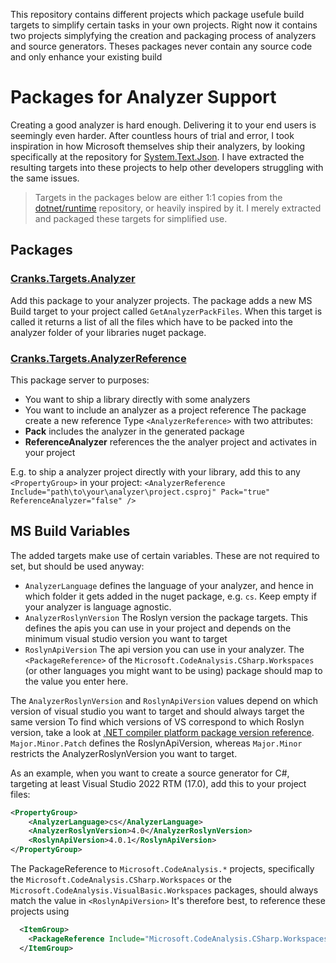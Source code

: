 ﻿This repository contains different projects which package usefule build targets to simplify certain tasks in your own projects.
Right now it contains two projects simplyfying the creation and packaging process of analyzers and source generators. Theses packages never contain any source code and only enhance your existing build

# Packages for Analyzer Support
Creating a good analyzer is hard enough. Delivering it to your end users is seemingly even harder. After countless hours of trial and error, I took inspiration in how Microsoft themselves ship their analyzers, by looking specifically at the repository for [System.Text.Json](https://github.com/dotnet/runtime/tree/main/src/libraries/System.Text.Json). I have extracted the resulting targets into these projects to help other developers struggling with the same issues.

> Targets in the packages below are either 1:1 copies from the [dotnet/runtime](https://github.com/dotnet/runtime/) repository, or heavily inspired by it.
> I merely extracted and packaged these targets for simplified use.

## Packages
### [Cranks.Targets.Analyzer](https://www.nuget.org/packages/Cranks.Targets.PackableAnalyzer)
Add this package to your analyzer projects.
The package adds a new MS Build target to your project called `GetAnalyzerPackFiles`. When this target is called it returns a list of all the files which have to be packed into the analyzer folder of your libraries nuget package.

### [Cranks.Targets.AnalyzerReference](https://www.nuget.org/packages/Cranks.Targets.PackWithReferencedAnalyzer)
This package server to purposes:
* You want to ship a library directly with some analyzers
* You want to include an analyzer as a project reference
The package create a new reference Type `<AnalyzerReference>` with two attributes:
* **Pack** includes the analyzer in the generated package
* **ReferenceAnalyzer** references the the analyer project and activates in your project

E.g. to ship a analyzer project directly with your library, add this to any `<PropertyGroup>` in your project:
`<AnalyzerReference Include="path\to\your\analyzer\project.csproj" Pack="true" ReferenceAnalyzer="false" />`

## MS Build Variables
The added targets make use of certain variables. These are not required to set, but should be used anyway:
* `AnalyzerLanguage`
  defines the language of your analyzer, and hence in which folder it gets added in the nuget package, e.g. `cs`. Keep empty if your analyzer is language agnostic.
* `AnalyzerRoslynVersion`
  The Roslyn version the package targets. This defines the apis you can use in your project and depends on the minimum visual studio version you want to target
* `RoslynApiVersion`
  The api version you can use in your analyzer. The `<PackageReference>` of the `Microsoft.CodeAnalysis.CSharp.Workspaces` (or other languages you might want to be using) package should map to the value you enter here.

The `AnalyzerRoslynVersion` and `RoslynApiVersion` values depend on which version of visual studio you want to target and should always target the same version
To find which versions of VS correspond to which Roslyn version, take a look at [.NET compiler platform package version reference](https://learn.microsoft.com/en-us/visualstudio/extensibility/roslyn-version-support).
`Major.Minor.Patch` defines the RoslynApiVersion, whereas `Major.Minor` restricts the AnalyzerRoslynVersion you want to target. 

As an example, when you want to create a source generator for C#, targeting at least Visual Studio 2022 RTM (17.0), add this to your project files:

```xml
<PropertyGroup>
    <AnalyzerLanguage>cs</AnalyzerLanguage>
    <AnalyzerRoslynVersion>4.0</AnalyzerRoslynVersion>
    <RoslynApiVersion>4.0.1</RoslynApiVersion>
</PropertyGroup>
```

The PackageReference to `Microsoft.CodeAnalysis.*` projects, specifically the `Microsoft.CodeAnalysis.CSharp.Workspaces` or the `Microsoft.CodeAnalysis.VisualBasic.Workspaces` packages, should always match the value in `<RoslynApiVersion>`
It's therefore best, to reference these projects using
```xml
  <ItemGroup>
    <PackageReference Include="Microsoft.CodeAnalysis.CSharp.Workspaces" Version="[$(RoslynApiVersion)]" PrivateAssets="all" />
  </ItemGroup>
```
